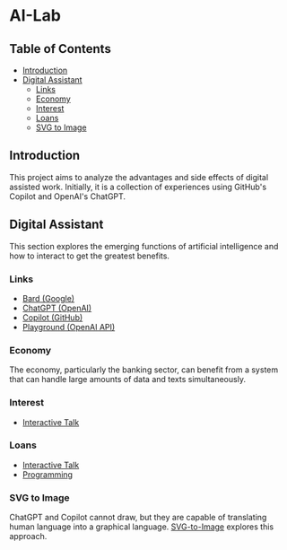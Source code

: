 # AI-Lab

## Table of Contents

- [Introduction](#introduction)
- [Digital Assistant](#digital-assistant)
  - [Links](#links)
  - [Economy](#economy)
  - [Interest](#interest)
  - [Loans](#loans)
  - [SVG to Image](#svg-to-image)

## Introduction

This project aims to analyze the advantages and side effects of digital assisted work. 
Initially, it is a collection of experiences using GitHub's Copilot and OpenAI's ChatGPT.

## Digital Assistant

This section explores the emerging functions of artificial intelligence and how to interact 
to get the greatest benefits.

### Links

- [Bard (Google)](https://bard.google.com/)
- [ChatGPT (OpenAI)](https://chat.openai.com)
- [Copilot (GitHub)](https://copilot.github.com/)
- [Playground (OpenAI API)](https://platform.openai.com/playground)

### Economy

The economy, particularly the banking sector, can benefit from a system that can handle 
large amounts of data and texts simultaneously.

### Interest

- [Interactive Talk](emerging-functions/economy/interest/interest.md)

### Loans

- [Interactive Talk](emerging-functions/economy/loan/loan.md)
- [Programming](emerging-functions/economy/loan/loan_amortization.md)

### SVG to Image

ChatGPT and Copilot cannot draw, but they are capable of translating human language into a graphical language. 
[SVG-to-Image](svg-to-image/README.md) explores this approach.